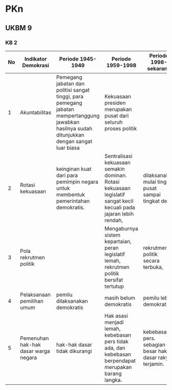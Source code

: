 # PKn
## UKBM 9

### KB 2

No | Indikator Demokrasi | Periode 1945-1949 | Periode 1959-1998 | Periode 1998-sekarang 
--|-------------------| --------------------|-------------------|----------------------
1 | Akuntabilitas | Pemegang jabatan dan politisi sangat tinggi, para pemegang jabatan mempertanggung jawabkan hasilnya sudah ditunjukkan dengan sangat luar biasa| Kekuasaan presiden merupakan pusat dari seluruh proses politik | 
2 | Rotasi kekuasaan | keinginan kuat dari para pemimpin negara untuk membentuk pemerintahan demokratis.| Sentralisasi kekuasaan semakin dominan. Rotasi kekuasaan legislatif sangat kecil kecuali pada jajaran lebih rendah, |  dilaksanakan mulai tingkat pusat sampai tingkat desa
3 | Pola rekrutmen politik | | Mengaburnya sistem kepartaian, peran legislatif lemah, rekrutmen politik bersifat tertutup | rekrutmen politik secara terbuka, 
4 | Pelaksanaan pemilihan umum | pemilu dilaksanakan demokratis|  masih belum demokratis | pemilu lebih demokratis
5 | Pemenuhan hak-hak dasar warga negara | hak-hak dasar tidak dikurangi | Hak asasi menjadi lemah, kebebasan pers tidak ada, dan kebebasan berpendapat merupakan barang langka. | kebebasan pers. sebagian besar hak dasar rakyat terjamin.
